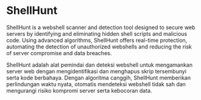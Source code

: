 # ShellHunt
ShellHunt is a webshell scanner and detection tool designed to secure web servers by identifying and eliminating hidden shell scripts and malicious code. Using advanced algorithms, ShellHunt offers real-time protection, automating the detection of unauthorized webshells and reducing the risk of server compromise and data breaches.

ShellHunt adalah alat pemindai dan deteksi webshell untuk mengamankan server web dengan mengidentifikasi dan menghapus skrip tersembunyi serta kode berbahaya. Dengan algoritma canggih, ShellHunt memberikan perlindungan waktu nyata, otomatis mendeteksi webshell tidak sah dan mengurangi risiko kompromi server serta kebocoran data.
